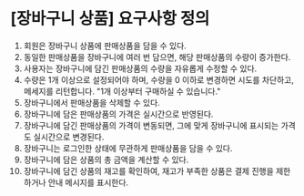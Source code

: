 # [장바구니 상품] 요구사항 정의
1. 회원은 장바구니 상품에 판매상품을 담을 수 있다.
2. 동일한 판매상품을 장바구니에 여러 번 담으면, 해당 판매상품의 수량이 증가한다.
3. 사용자는 장바구니에 담긴 판매상품의 수량을 자유롭게 수정할 수 있다.
4. 수량은 1개 이상으로 설정되어야 하며, 수량을 0 이하로 변경하면 시도를 차단하고, 메세지를 리턴합니다. "1개 이상부터 구매하실 수 있습니다."
5. 장바구니에서 판매상품을 삭제할 수 있다.
6. 장바구니에 담은 판매상품의 가격은 실시간으로 반영된다.
7. 장바구니에 담긴 판매상품의 가격이 변동되면, 그에 맞게 장바구니에 표시되는 가격도 실시간으로 변경된다. 
8. 장바구니는 로그인한 상태에 무관하게 판매상품을 담을 수 있다.
9. 장바구니에 담은 상품의 총 금액을 계산할 수 있다.
10. 장바구니에 담긴 상품의 재고를 확인하여, 재고가 부족한 상품은 결제 진행을 제한하거나 안내 메시지를 표시한다.
